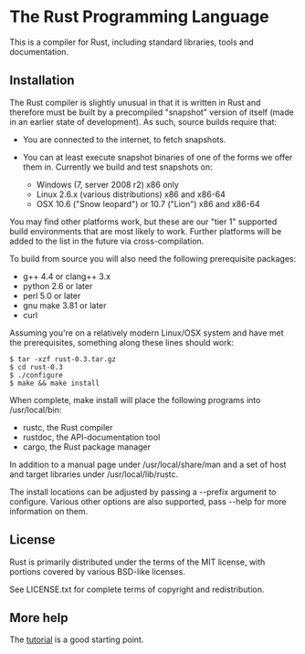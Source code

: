 # The Rust Programming Language

This is a compiler for Rust, including standard libraries, tools and
documentation.


## Installation

The Rust compiler is slightly unusual in that it is written in Rust and
therefore must be built by a precompiled "snapshot" version of itself (made in
an earlier state of development). As such, source builds require that:

* You are connected to the internet, to fetch snapshots.

* You can at least execute snapshot binaries of one of the forms we offer
  them in. Currently we build and test snapshots on:

  * Windows (7, server 2008 r2) x86 only
  * Linux 2.6.x (various distributions) x86 and x86-64
  * OSX 10.6 ("Snow leopard") or 10.7 ("Lion") x86 and x86-64

You may find other platforms work, but these are our "tier 1" supported build
environments that are most likely to work. Further platforms will be added to
the list in the future via cross-compilation.

To build from source you will also need the following prerequisite packages:

* g++ 4.4 or clang++ 3.x
* python 2.6 or later
* perl 5.0 or later
* gnu make 3.81 or later
* curl

Assuming you're on a relatively modern Linux/OSX system and have met the
prerequisites, something along these lines should work:

    $ tar -xzf rust-0.3.tar.gz
    $ cd rust-0.3
    $ ./configure
    $ make && make install

When complete, make install will place the following programs into
/usr/local/bin:

* rustc, the Rust compiler
* rustdoc, the API-documentation tool
* cargo, the Rust package manager

In addition to a manual page under /usr/local/share/man and a set of host and
target libraries under /usr/local/lib/rustc.

The install locations can be adjusted by passing a --prefix argument to
configure. Various other options are also supported, pass --help for more
information on them.


## License

Rust is primarily distributed under the terms of the MIT license, with
portions covered by various BSD-like licenses.

See LICENSE.txt for complete terms of copyright and redistribution.


## More help

The [tutorial](http://dl.rust-lang.org/doc/tutorial.html) is a good
starting point.
